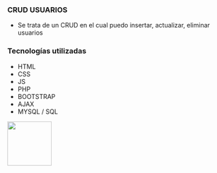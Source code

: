 
<h3 class="code-line" data-line-start=0 data-line-end=1><a id="CRUD_USUARIOS_0"></a>CRUD USUARIOS</h3>
<ul>
<li class="has-line-data" data-line-start="2" data-line-end="3">Se trata de un CRUD en el cual puedo insertar, actualizar, eliminar usuarios</li>
</ul>
<h3 class="code-line" data-line-start=7 data-line-end=8><a id="Tecnologias_utilizadas_7"></a>Tecnologías utilizadas</h3>
<ul>

<li class="has-line-data" data-line-start="8" data-line-end="9">HTML</li>
<li class="has-line-data" data-line-start="9" data-line-end="10">CSS</li>
<li class="has-line-data" data-line-start="10" data-line-end="11">JS</li>
<li class="has-line-data" data-line-start="11" data-line-end="12">PHP</li>
<li class="has-line-data" data-line-start="12" data-line-end="13">BOOTSTRAP</li>
<li class="has-line-data" data-line-start="13" data-line-end="14">AJAX</li>
<li class="has-line-data" data-line-start="14" data-line-end="15">MYSQL / SQL</li>
</ul>

<img style="width=100px;height:100px" src="https://s4.gifyu.com/images/title-google-chrome-2022-08-05-10-38-06_HTjUVpsF.gif">
</body></html>
